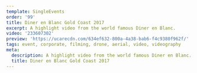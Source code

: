 ```yaml
---
template: SingleEvents
order: '99'
title: Diner en Blanc Gold Coast 2017
excerpt: A highlight video from the world famous Diner en Blanc.
video: '233607302'
preview: 'https://ucarecdn.com/634ef632-800a-4a38-bab6-f4c9380f962f/'
tags: event, corporate, filming, drone, aerial, video, videography
meta:
  description: A highlight video from the world famous Diner en Blanc.
  title: Diner en Blanc Gold Coast 2017
---
```

